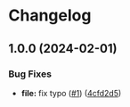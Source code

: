 # Changelog

## 1.0.0 (2024-02-01)


### Bug Fixes

* **file:** fix typo ([#1](https://github.com/zone-eu/restify-api-generate/issues/1)) ([4cfd2d5](https://github.com/zone-eu/restify-api-generate/commit/4cfd2d54fe2e478b5c319bfff9e1e080708dfc57))
